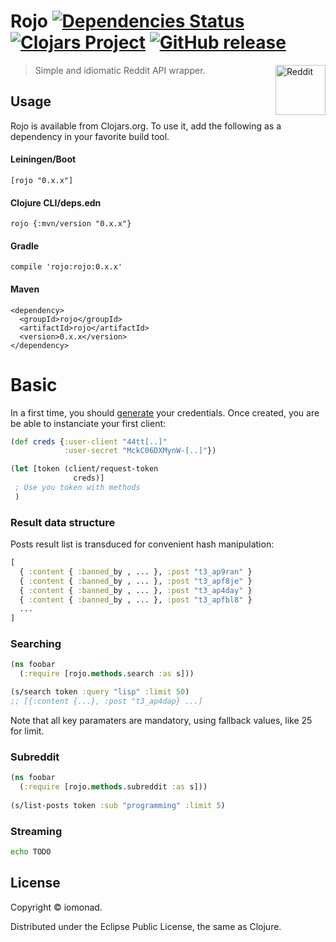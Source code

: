 # Rojo [![Dependencies Status](https://jarkeeper.com/iomonad/rojo/status.svg)](https://jarkeeper.com/iomonad/rojo) [![Clojars Project](https://img.shields.io/clojars/v/rojo.svg)](https://clojars.org/rojo) [![GitHub release](https://img.shields.io/github/release/iomonad/rojo.svg)](https://github.com/iomonad/rojo)
<a href="https://github.com/iomonad/rojo"><img
  src="http://i.imgur.com/sdO8tAw.png" alt="Reddit"
  width="80" height="80" align="right"></a> 

 > Simple and idiomatic Reddit API wrapper. 

## Usage

Rojo is available from Clojars.org. To use it, add the following as a dependency in your favorite build tool.

#### Leiningen/Boot
```
[rojo "0.x.x"]
```
#### Clojure CLI/deps.edn
```
rojo {:mvn/version "0.x.x"}
```
#### Gradle
```
compile 'rojo:rojo:0.x.x'
```
#### Maven
```
<dependency>
  <groupId>rojo</groupId>
  <artifactId>rojo</artifactId>
  <version>0.x.x</version>
</dependency>
```

# Basic

In a first time, you should [generate](https://old.reddit.com/prefs/apps/) your credentials.
Once created, you are be able to instanciate your first client:

```clojure
(def creds {:user-client "44tt[..]"
            :user-secret "MckC06DXMynW-[..]"})

(let [token (client/request-token
              creds)]
 ; Use you token with methods 
 )           
```

### Result data structure

Posts result list is transduced for convenient hash manipulation:

```clojure
[
  { :content { :banned_by , ... }, :post "t3_ap9ran" }
  { :content { :banned_by , ... }, :post "t3_apf8je" }
  { :content { :banned_by , ... }, :post "t3_ap4day" }
  { :content { :banned_by , ... }, :post "t3_apfbl8" }
  ...
]
```

### Searching

```clojure
(ns foobar
  (:require [rojo.methods.search :as s]))

(s/search token :query "lisp" :limit 50)
;; [{:content {...}, :post "t3_ap4dap} ...]
```
Note that all key paramaters are mandatory, using
fallback values, like 25 for limit.

### Subreddit

```clojure
(ns foobar
  (:require [rojo.methods.subreddit :as s]))
  
(s/list-posts token :sub "programming" :limit 5)
```

### Streaming

```bash 
echo TODO
```

## License

Copyright &copy; iomonad.

Distributed under the Eclipse Public License, the same as Clojure.
